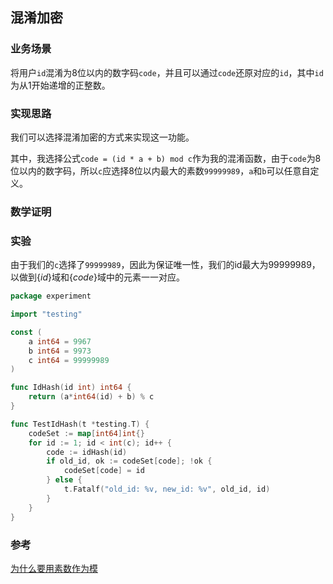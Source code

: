 ## 混淆加密

### 业务场景

将用户`id`混淆为8位以内的数字码`code`，并且可以通过`code`还原对应的`id`，其中`id`为从1开始递增的正整数。

### 实现思路

我们可以选择混淆加密的方式来实现这一功能。

其中，我选择公式`code = (id * a + b) mod c`作为我的混淆函数，由于`code`为8位以内的数字码，所以`c`应选择8位以内最大的素数`99999989`，`a`和`b`可以任意自定义。

### 数学证明



### 实验

由于我们的`c`选择了`99999989`，因此为保证唯一性，我们的id最大为99999989，以做到$\{id\}$域和$\{code\}$域中的元素一一对应。

```go
package experiment

import "testing"

const (
	a int64 = 9967
	b int64 = 9973
	c int64 = 99999989
)

func IdHash(id int) int64 {
	return (a*int64(id) + b) % c
}

func TestIdHash(t *testing.T) {
	codeSet := map[int64]int{}
	for id := 1; id < int(c); id++ {
		code := idHash(id)
		if old_id, ok := codeSet[code]; !ok {
			codeSet[code] = id
		} else {
			t.Fatalf("old_id: %v, new_id: %v", old_id, id)
		}
	}
}

```

### 参考

[为什么要用素数作为模](https://flat2010.github.io/2018/04/19/%E6%A8%A1%E8%BF%90%E7%AE%97%E4%B8%AD%E4%B8%BA%E4%BD%95%E8%A6%81%E7%94%A8%E7%B4%A0%E6%95%B0%E4%BD%9C%E4%B8%BA%E6%A8%A1/)